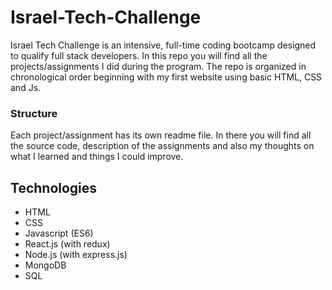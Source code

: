 # Israel-Tech-Challenge

Israel Tech Challenge is an intensive, full-time coding bootcamp designed to qualify full stack developers. In this repo you will find all the projects/assignments I did during the program. The repo is organized in chronological order beginning with my first website using basic HTML, CSS and Js. 

### Structure 
Each project/assignment has its own readme file. In there you will find all the source code, description of the assignments and also my thoughts on what I learned and things I could improve. 


 ## Technologies
- HTML
- CSS 
- Javascript (ES6)
- React.js (with redux)
- Node.js (with express.js)
- MongoDB
- SQL 
